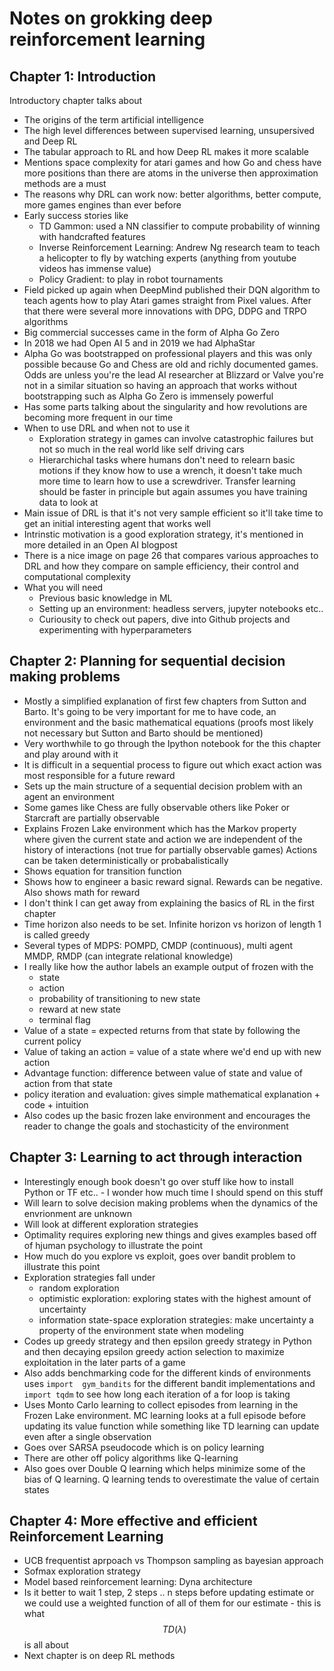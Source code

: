 # Notes on grokking deep reinforcement learning

## Chapter 1: Introduction
Introductory chapter talks about
* The origins of the term artificial intelligence
* The high level differences between supervised learning, unsupersived and Deep RL
* The tabular approach to RL and how Deep RL makes it more scalable
* Mentions space complexity for atari games and how Go and chess have more positions than there are atoms in the universe then approximation methods are a must
* The reasons why DRL can work now: better algorithms, better compute, more games engines than ever before
* Early success stories like
    -  TD Gammon: used a NN classifier to compute probability of winning with handcrafted features
    - Inverse Reinforcement Learning: Andrew Ng research team to teach a helicopter to fly by watching experts (anything from youtube videos has immense value)
    - Policy Gradient: to play in robot tournaments
* Field picked up again when DeepMind published their DQN algorithm to teach agents how to play Atari games straight from Pixel values. After that there were several more innovations with DPG, DDPG and TRPO algorithms
* Big commercial successes came in the form of Alpha Go Zero
* In 2018 we had Open AI 5 and in 2019 we had AlphaStar
* Alpha Go was bootstrapped on professional players and this was only possible because Go and Chess are old and richly documented games. Odds are unless you're the lead AI researcher at Blizzard or Valve you're not in a similar situation so having an approach that works without bootstrapping such as Alpha Go Zero is immensely powerful
* Has some parts talking about the singularity and how revolutions are becoming more frequent in our time
* When to use DRL and when not to use it
    - Exploration strategy in games can involve catastrophic failures but not so much in the real world like self driving cars
    - Hierarchichal tasks where humans don't need to relearn basic motions if they know how to use a wrench, it doesn't take much more time to learn how to use a screwdriver. Transfer learning should be faster in principle but again assumes you have training data to look at
* Main issue of DRL is that it's not very sample efficient so it'll take time to get an initial interesting agent that works well 
* Intrinstic motivation is a good exploration strategy, it's mentioned in more detailed in an Open AI blogpost
* There is a nice image on page 26 that compares various approaches to DRL and how they compare on sample efficiency, their control and computational complexity
* What you will need
    - Previous basic knowledge in ML
    - Setting up an environment: headless servers, jupyter notebooks etc..
    - Curiousity to check out papers, dive into Github projects and experimenting with hyperparameters

## Chapter 2: Planning for sequential decision making problems

* Mostly a simplified explanation of first few chapters from Sutton and Barto. It's going to be very important for me to have code, an environment and the basic mathematical equations (proofs most likely not necessary but Sutton and Barto should be mentioned)
* Very worthwhile to go through the Ipython notebook for the this chapter and play around with it
* It is difficult in a sequential process to figure out which exact action was most responsible for a future reward
* Sets up the main structure of a sequential decision problem with an agent an environment
* Some games like Chess are fully observable others like Poker or Starcraft are partially observable
* Explains Frozen Lake environment which has the Markov property where given the current state and action we are independent of the history of interactions (not true for partially observable games)
Actions can be taken deterministically or probabalistically
* Shows equation for transition function
* Shows how to engineer a basic reward signal. Rewards can be negative. Also shows math for reward
* I don't think I can get away from explaining the basics of RL in the first chapter
* Time horizon also needs to be set. Infinite horizon vs horizon of length 1 is called greedy
* Several types of MDPS: POMPD, CMDP (continuous), multi agent MMDP, RMDP (can integrate relational knowledge)
* I really like how the author labels an example output of frozen with the
    - state
    - action
    - probability of transitioning to new state
    - reward at new state
    - terminal flag
* Value of a state = expected returns from that state by following the current policy
* Value of taking an action = value of a state where we'd end up with new action
* Advantage function: difference between value of state and value of action from that state
* policy iteration and evaluation: gives simple mathematical explanation + code + intuition
* Also codes up the basic frozen lake environment and encourages the reader to change the goals and stochasticity of the environment

## Chapter 3: Learning to act through interaction

* Interestingly enough book doesn't go over stuff like how to install Python or TF etc.. - I wonder how much time I should spend on this stuff
* Will learn to solve decision making problems when the dynamics of the envrionment are unknown
* Will look at different exploration strategies
* Optimality requires exploring new things and gives examples based off of hjuman psychology to illustrate the point
* How much do you explore vs exploit, goes over bandit problem to illustrate this point
* Exploration strategies fall under
    - random exploration
    - optimistic exploration: exploring states with the highest amount of uncertainty
    - information state-space exploration strategies: make uncertainty a property of the environment state when modeling
* Codes up greedy strategy and then epsilon greedy strategy in Python and then decaying epsilon greedy action selection to maximize exploitation in the later parts of a game
* Also adds benchmarking code for the different kinds of environments uses ```import  gym_bandits``` for the different bandit implementations and ```import tqdm``` to see how long each iteration of a for loop is taking
* Uses Monto Carlo learning to collect episodes from learning in the Frozen Lake environment. MC learning looks at a full episode before updating its value function while something like TD learning can update even after a single observation
* Goes over SARSA pseudocode which is on policy learning
* There are other off policy algorithms like Q-learning
* Also goes over Double Q learning which helps minimize some of the bias of Q learning. Q learning tends to overestimate the value of certain states

## Chapter 4: More effective and efficient Reinforcement Learning
* UCB frequentist aprpoach vs Thompson sampling as bayesian approach
* Sofmax exploration strategy
* Model based reinforcement learning: Dyna architecture
* Is it better to wait 1 step, 2 steps .. n steps before updating estimate or we could use a weighted function of all of them for our estimate - this is what $$TD(\lambda) $$ is all about
* Next chapter is on deep RL methods